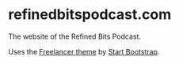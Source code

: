 refinedbitspodcast.com
======================

The website of the Refined Bits Podcast.

Uses the [Freelancer theme](http://startbootstrap.com/templates/freelancer/) by [Start Bootstrap](http://startbootstrap.com/).
